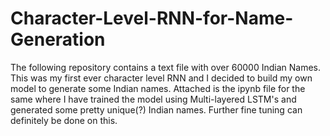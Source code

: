 # Character-Level-RNN-for-Name-Generation

The following repository contains a text file with over 60000 Indian Names.
This was my first ever character level RNN and I decided to build my own model to generate some Indian names. Attached is the ipynb file for the same where I have trained the model using Multi-layered LSTM's and generated some pretty unique(?) Indian names.
Further fine tuning can definitely be done on this.
